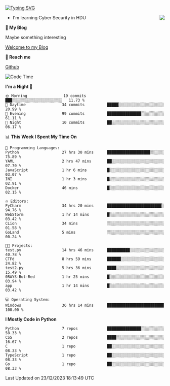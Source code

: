 [![Typing SVG](https://readme-typing-svg.herokuapp.com?font=Fira+Code&pause=1000&random=false&width=450&height=60&lines=Hello+%F0%9F%91%8B%F0%9F%8F%BB;I'm+JBNRZ)](https://git.io/typing-svg)

<a href="#">
  <img align="right" src="https://github-readme-stats.vercel.app/api?username=JBNRZ&show_icons=true&bg_color=15,f2f7fd,E0EAFC" />
</a>

- I'm learning Cyber Security in HDU

 **🌱 My Blog**

Maybe something interesting

[Welcome to my Blog](https://jbnrz.com.cn/)

 **💬 Reach me** 

[Github](https://github.com/JBNRZ)


<!--START_SECTION:waka-->
![Code Time](http://img.shields.io/badge/Code%20Time-221%20hrs%2056%20mins-blue)

**I'm a Night 🦉** 

```text
🌞 Morning                19 commits          ███░░░░░░░░░░░░░░░░░░░░░░   11.73 % 
🌆 Daytime                34 commits          █████░░░░░░░░░░░░░░░░░░░░   20.99 % 
🌃 Evening                99 commits          ███████████████░░░░░░░░░░   61.11 % 
🌙 Night                  10 commits          ██░░░░░░░░░░░░░░░░░░░░░░░   06.17 % 
```


📊 **This Week I Spent My Time On** 

```text
💬 Programming Languages: 
Python                   27 hrs 30 mins      ███████████████████░░░░░░   75.89 % 
YAML                     2 hrs 47 mins       ██░░░░░░░░░░░░░░░░░░░░░░░   07.70 % 
JavaScript               1 hr 6 mins         █░░░░░░░░░░░░░░░░░░░░░░░░   03.07 % 
INI                      1 hr 3 mins         █░░░░░░░░░░░░░░░░░░░░░░░░   02.91 % 
Docker                   46 mins             █░░░░░░░░░░░░░░░░░░░░░░░░   02.15 % 

🔥 Editors: 
PyCharm                  34 hrs 20 mins      ████████████████████████░   94.76 % 
WebStorm                 1 hr 14 mins        █░░░░░░░░░░░░░░░░░░░░░░░░   03.42 % 
CLion                    34 mins             ░░░░░░░░░░░░░░░░░░░░░░░░░   01.58 % 
GoLand                   5 mins              ░░░░░░░░░░░░░░░░░░░░░░░░░   00.24 % 

🐱‍💻 Projects: 
test.py                  14 hrs 46 mins      ██████████░░░░░░░░░░░░░░░   40.78 % 
CTFd                     8 hrs 59 mins       ██████░░░░░░░░░░░░░░░░░░░   24.82 % 
test2.py                 5 hrs 36 mins       ████░░░░░░░░░░░░░░░░░░░░░   15.49 % 
0RAYS-Bot-Red            1 hr 25 mins        █░░░░░░░░░░░░░░░░░░░░░░░░   03.94 % 
app                      1 hr 14 mins        █░░░░░░░░░░░░░░░░░░░░░░░░   03.42 % 

💻 Operating System: 
Windows                  36 hrs 14 mins      █████████████████████████   100.00 % 
```

**I Mostly Code in Python** 

```text
Python                   7 repos             ███████████████░░░░░░░░░░   58.33 % 
CSS                      2 repos             ████░░░░░░░░░░░░░░░░░░░░░   16.67 % 
C                        1 repo              ██░░░░░░░░░░░░░░░░░░░░░░░   08.33 % 
TypeScript               1 repo              ██░░░░░░░░░░░░░░░░░░░░░░░   08.33 % 
Go                       1 repo              ██░░░░░░░░░░░░░░░░░░░░░░░   08.33 % 
```




 Last Updated on 23/12/2023 18:13:49 UTC
<!--END_SECTION:waka-->
